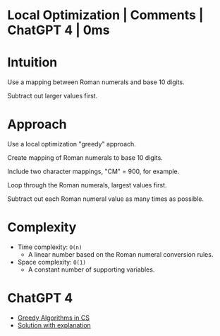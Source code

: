 # Local Optimization | Comments | ChatGPT 4 | 0ms

# Intuition

Use a mapping between Roman numerals and base 10 digits.

Subtract out larger values first.

# Approach

Use a local optimization "greedy" approach.

Create mapping of Roman numerals to base 10 digits.

Include two character mappings, "CM" = 900, for example.

Loop through the Roman numerals, largest values first.

Subtract out each Roman numeral value as many times as possible.

# Complexity

- Time complexity: `O(n)`
    - A linear number based on the Roman numeral conversion rules.
- Space complexity: `O(1)`
    - A constant number of supporting variables.

# ChatGPT 4

- [Greedy Algorithms in CS](https://chat.openai.com/share/974b558b-cb3c-4953-8686-91ec91ca2009)
- [Solution with explanation](https://chat.openai.com/share/a3f9462a-0bbe-4bb3-b2fc-96e50d8278bb)
